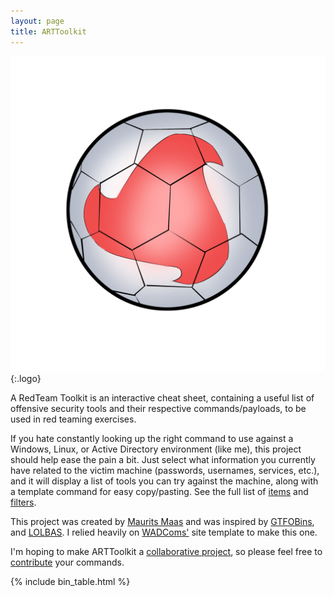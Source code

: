 ```yaml
---
layout: page
title: ARTToolkit
---
```


![logo](/assets/logo.png){:.logo}

A RedTeam Toolkit is an interactive cheat sheet, containing a useful list of offensive security tools and their respective commands/payloads, to be used in red teaming exercises.

If you hate constantly looking up the right command to use against a Windows, Linux, or Active Directory environment (like me), this project should help ease the pain a bit. Just select what information you currently have related to the victim machine (passwords, usernames, services, etc.), and it will display a list of tools you can try against the machine, along with a template command for easy copy/pasting. See the full list of [items](/items/) and [filters](/filters/).

This project was created by [Maurits Maas](https://www.linkedin.com/in/maurits-maas/) and was inspired by [GTFOBins][GTFOBins], and [LOLBAS][LOLBAS]. I relied heavily on [WADComs'][WADComs] site template to make this one.

I'm hoping to make ARTToolkit a [collaborative project][collaborative], so please feel free to [contribute][contribute] your commands.

[items]: /items/
[filters]: /filters/
[GTFOBins]: https://gtfobins.github.io/
[LOLBAS]: https://lolbas-project.github.io/
[WADComs]: https://wadcoms.github.io/
[collaborative]: https://github.com/arttoolkit/arttoolkit.github.io
[contribute]: /contribute/

{% include bin_table.html %}
